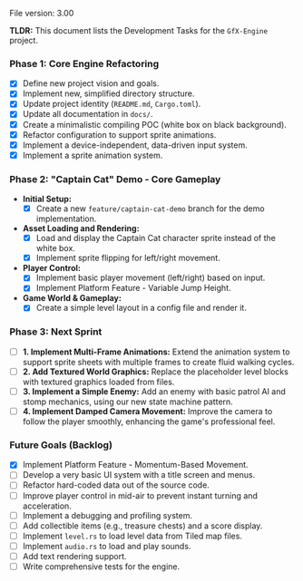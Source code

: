 File version: 3.00

**TLDR:**
This document lists the Development Tasks for the `GfX-Engine` project.

### Phase 1: Core Engine Refactoring

- [x] Define new project vision and goals.
- [x] Implement new, simplified directory structure.
- [x] Update project identity (`README.md`, `Cargo.toml`).
- [x] Update all documentation in `docs/`.
- [x] Create a minimalistic compiling POC (white box on black background).
- [x] Refactor configuration to support sprite animations.
- [x] Implement a device-independent, data-driven input system.
- [x] Implement a sprite animation system.

### Phase 2: "Captain Cat" Demo - Core Gameplay

-   **Initial Setup:**
    -   [x] Create a new `feature/captain-cat-demo` branch for the demo implementation.
-   **Asset Loading and Rendering:**
    -   [x] Load and display the Captain Cat character sprite instead of the white box.
    -   [x] Implement sprite flipping for left/right movement.
-   **Player Control:**
    -   [x] Implement basic player movement (left/right) based on input.
    -   [x] Implement Platform Feature - Variable Jump Height.
-   **Game World & Gameplay:**
    -   [x] Create a simple level layout in a config file and render it.

### Phase 3: Next Sprint

-   [ ] **1. Implement Multi-Frame Animations:** Extend the animation system to support sprite sheets with multiple frames to create fluid walking cycles.
-   [ ] **2. Add Textured World Graphics:** Replace the placeholder level blocks with textured graphics loaded from files.
-   [ ] **3. Implement a Simple Enemy:** Add an enemy with basic patrol AI and stomp mechanics, using our new state machine pattern.
-   [ ] **4. Implement Damped Camera Movement:** Improve the camera to follow the player smoothly, enhancing the game's professional feel.

### Future Goals (Backlog)

-   [x] Implement Platform Feature - Momentum-Based Movement.
-   [ ] Develop a very basic UI system with a title screen and menus.
-   [ ] Refactor hard-coded data out of the source code.
-   [ ] Improve player control in mid-air to prevent instant turning and acceleration.
-   [ ] Implement a debugging and profiling system.
-   [ ] Add collectible items (e.g., treasure chests) and a score display.
-   [ ] Implement `level.rs` to load level data from Tiled map files.
-   [ ] Implement `audio.rs` to load and play sounds.
-   [ ] Add text rendering support.
-   [ ] Write comprehensive tests for the engine.
